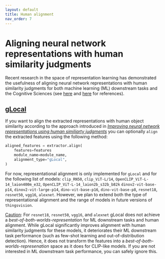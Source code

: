 ```yaml
---
layout: default
title: Human alignment
nav_order: 7
---
```


# Aligning neural network representations with human similarity judgments

Recent research in the space of representation learning has demonstrated the usefulness of aligning neural network representations with human similarity judgments for both machine learning (ML) downstream tasks and the Cognitive Sciences (see [here]((https://proceedings.neurips.cc/paper_files/paper/2023/hash/9febda1c8344cc5f2d51713964864e93-Abstract-Conference.html)) and [here](https://arxiv.org/pdf/2310.13018.pdf) for references).

## [gLocal](https://proceedings.neurips.cc/paper_files/paper/2023/hash/9febda1c8344cc5f2d51713964864e93-Abstract-Conference.html)

If you want to align the extracted representations with human object similarity according to the approach introduced in *[Improving neural network representations using human similiarty judgments](https://proceedings.neurips.cc/paper_files/paper/2023/hash/9febda1c8344cc5f2d51713964864e93-Abstract-Conference.html)* you can optionally `align` the extracted features using the following method:

```python
aligned_features = extractor.align(
    features=features
    module_name=module_name,
    alignment_type="gLocal",
)
```

For now, representational alignment is only implemented for `gLocal` and for the following list of models: `clip_RN50`, `clip_ViT-L/14`, `OpenCLIP_ViT-L-14_laion400m_e32`, `OpenCLIP_ViT-L-14_laion2b_s32b_b82k` `dinov2-vit-base-p14`, `dinov2-vit-large-p14`, `dino-vit-base-p16`, `dino-vit-base-p8`, `resnet18`, `resnet50`, `vgg16`, `alexnet`. However, we plan to extend both the type of representational alignment and the range of models in future versions of `thingsvision`. 


<u>Caution</u>: For `resnet18`, `resnet50`, `vgg16`, and `alexnet` gLocal does not achieve a *best-of-both-worlds-representation* for ML downstream tasks and human alignment. While gLocal significantly improves alignment with human similarity judgments for these models, it deteriorates their ML downstream task performance (such as few-shot learning and out-of-distribution detection). Hence, it does not transform the features into a *best-of-both-worlds-represenation* space as it does for CLIP-like models. If you are not interested in ML downstream task performance, you can safely ignore this.
